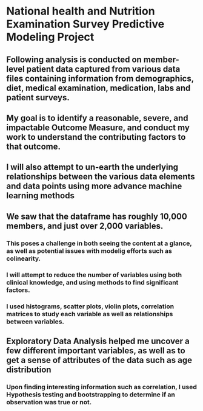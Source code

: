 # National health and Nutrition Examination Survey Predictive Modeling Project

## Following analysis is conducted on member-level patient data captured from various data files containing information from demographics, diet, medical examination, medication, labs and patient surveys. 

## My goal is to identify a reasonable, severe, and impactable Outcome Measure, and conduct my work to understand the contributing factors to that outcome. 

## I will also attempt to un-earth the underlying relationships between the various data elements and data points using more advance machine learning methods

## We saw that the dataframe has roughly 10,000 members, and just over 2,000 variables. 
### This poses a challenge in both seeing the content at a glance, as well as potential issues with modelig efforts such as colinearity. 
### I will attempt to reduce the number of variables using both clinical knowledge, and using methods to find significant factors. 

### I used histograms, scatter plots, violin plots, correlation matrices to study each variable as well as relationships between variables. 

## Exploratory Data Analysis helped me uncover a few different important variables, as well as to get a sense of attributes of the data such as age distribution

### Upon finding interesting information such as correlation, I used Hypothesis testing and bootstrapping to determine if an observation was true or not. 
